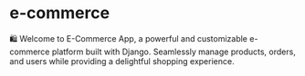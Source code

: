 # e-commerce
🛍️ Welcome to E-Commerce App, a powerful and customizable e-commerce platform built with Django. Seamlessly manage products, orders, and users while providing a delightful shopping experience.
